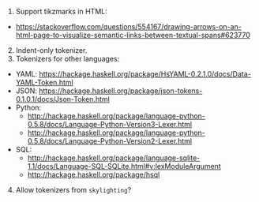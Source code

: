 1. Support tikzmarks in HTML:
  - https://stackoverflow.com/questions/554167/drawing-arrows-on-an-html-page-to-visualize-semantic-links-between-textual-spans#623770
2. Indent-only tokenizer.
3. Tokenizers for other languages:
  - YAML: https://hackage.haskell.org/package/HsYAML-0.2.1.0/docs/Data-YAML-Token.html
  - JSON: https://hackage.haskell.org/package/json-tokens-0.1.0.1/docs/Json-Token.html
  - Python:
      * http://hackage.haskell.org/package/language-python-0.5.8/docs/Language-Python-Version3-Lexer.html
      * http://hackage.haskell.org/package/language-python-0.5.8/docs/Language-Python-Version2-Lexer.html
  - SQL:
      * http://hackage.haskell.org/package/language-sqlite-1.1/docs/Language-SQL-SQLite.html#v:lexModuleArgument
      * http://hackage.haskell.org/package/hsql
4. Allow tokenizers from `skylighting`?

